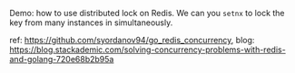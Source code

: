 Demo: how to use distributed lock on Redis. We can you `setnx` to lock the key from many instances in simultaneously.

ref: https://github.com/syordanov94/go_redis_concurrency, blog: https://blog.stackademic.com/solving-concurrency-problems-with-redis-and-golang-720e68b2b95a